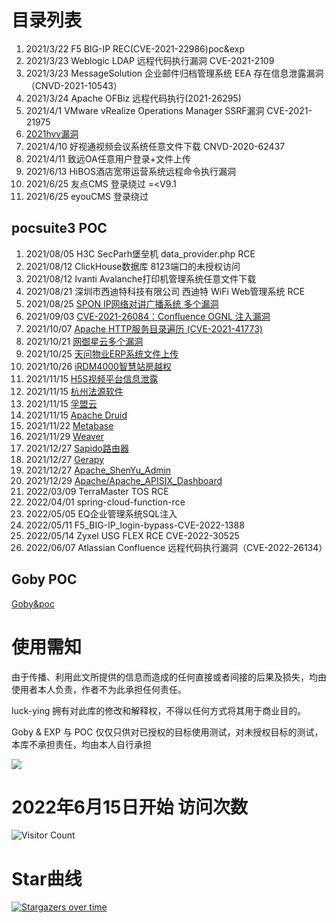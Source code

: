 # 目录列表
1. 2021/3/22 F5 BIG-IP REC(CVE-2021-22986)poc&exp
2. 2021/3/23 Weblogic LDAP 远程代码执行漏洞 CVE-2021-2109
3. 2021/3/23 MessageSolution 企业邮件归档管理系统 EEA 存在信息泄露漏洞（CNVD-2021-10543） 
4. 2021/3/24 Apache OFBiz  远程代码执行(2021-26295) 
5. 2021/4/1  VMware vRealize Operations Manager SSRF漏洞 CVE-2021-21975
6. [2021hvv漏洞](2021hvv漏洞)
7. 2021/4/10 好视通视频会议系统任意文件下载 CNVD-2020-62437
8. 2021/4/11 致远OA任意用户登录+文件上传
9. 2021/6/13 HiBOS酒店宽带运营系统远程命令执行漏洞
11. 2021/6/25 友点CMS 登录绕过 =<V9.1
12. 2021/6/25 eyouCMS 登录绕过
## pocsuite3 POC
1. 2021/08/05 H3C SecParh堡垒机 data_provider.php RCE
2. 2021/08/12 ClickHouse数据库 8123端口的未授权访问
3. 2021/08/12 Ivanti Avalanche打印机管理系统任意文件下载
4. 2021/08/21 深圳市西迪特科技有限公司 西迪特 WiFi Web管理系统 RCE
5. 2021/08/25 [SPON IP网络对讲广播系统 多个漏洞](SPON_IP网络对讲广播系统)
6. 2021/09/03 [CVE-2021-26084：Confluence OGNL 注入漏洞](Atlassian_Confluence)
7. 2021/10/07 [Apache HTTP服务目录遍历 (CVE-2021-41773)](Apache)
8. 2021/10/21 [网御星云多个漏洞](网御星云)
9. 2021/10/25 [天问物业ERP系统文件上传](天问物业ERP系统)
10. 2021/10/26 [iRDM4000智慧站房越权](iRDM4000智慧站房)
11. 2021/11/15 [H5S视频平台信息泄露](H5S视频平台)
12. 2021/11/15 [杭州法源软件](杭州法源软件)
13. 2021/11/15 [孚盟云](孚盟云)
14. 2021/11/15 [Apache Druid](Apache)
15. 2021/11/22 [Metabase](Metabase)
16. 2021/11/29 [Weaver](Weaver)
17. 2021/12/27 [Sapido路由器](Sapido)
18. 2021/12/27 [Gerapy](Gerapy)
19. 2021/12/27 [Apache_ShenYu_Admin](Apache_ShenYu_Admin)
20. 2021/12/29 [Apache/Apache_APISIX_Dashboard](Apache/Apache_APISIX_Dashboard)
21. 2022/03/09 TerraMaster TOS RCE
22. 2022/04/01 spring-cloud-function-rce
23. 2022/05/05 EQ企业管理系统SQL注入
24. 2022/05/11 F5_BIG-IP_login-bypass-CVE-2022-1388
25. 2022/05/14 Zyxel USG FLEX RCE CVE-2022-30525
26. 2022/06/07 Atlassian Confluence 远程代码执行漏洞（CVE-2022-26134）

## Goby POC
[Goby&poc](Goby&poc)

# 使用需知
由于传播、利用此文所提供的信息而造成的任何直接或者间接的后果及损失，均由使用者本人负责，作者不为此承担任何责任。

luck-ying 拥有对此库的修改和解释权，不得以任何方式将其用于商业目的。

Goby & EXP 与 POC 仅仅只供对已授权的目标使用测试，对未授权目标的测试，本库不承担责任，均由本人自行承担

![](wx.png)

# 2022年6月15日开始 访问次数

![Visitor Count](https://profile-counter.glitch.me/SXF_aTrust_sandbox_bypass/count.svg)

# Star曲线

[![Stargazers over time](https://starchart.cc/luck-ying/Library-POC.svg)](https://starchart.cc/luck-ying/Library-POC)
